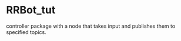 # RRBot_tut
controller package with a node that takes input and publishes them to specified topics.
